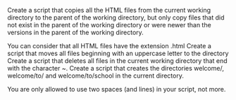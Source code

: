 Create a script that copies all the HTML files from the current working directory to the parent of the working directory, but only copy files that did not exist in the parent of the working directory or were newer than the versions in the parent of the working directory.

You can consider that all HTML files have the extension .html
Create a script that moves all files beginning with an uppercase letter to the directory 
 Create a script that deletes all files in the current working directory that end with the character ~. 
 Create a script that creates the directories welcome/, welcome/to/ and welcome/to/school in the current directory.

You are only allowed to use two spaces (and lines) in your script, not more. 
